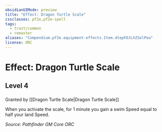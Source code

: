 ```yaml
---
obsidianUIMode: preview
title: "Effect: Dragon Turtle Scale"
cssclasses: pf2e,pf2e-spell
tags:
  - trait/common
  - remaster
aliases: "Compendium.pf2e.equipment-effects.Item.4tepFOJLhZSelPoa"
license: ORC
---
```

# Effect: Dragon Turtle Scale
## Level 4
### 






Granted by [[Dragon Turtle Scale|Dragon Turtle Scale]]

When you activate the scale, for 1 minute you gain a swim Speed equal to half your land Speed.

*Source: Pathfinder GM Core*
*ORC*